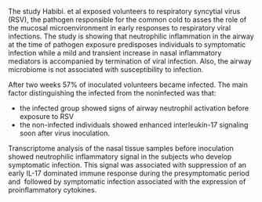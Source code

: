 The study Habibi. et al exposed volunteers to respiratory syncytial virus (RSV), the pathogen responsible for the common cold to asses the role of the mucosal microenvironment
in early responses to respiratory viral infections. The study is showing that neutrophilic inflammation in the airway at the time of pathogen exposure predisposes
individuals to symptomatic infection while a mild and transient increase in nasal inflammatory mediators is accompanied by termination of viral infection. Also, the airway 
microbiome is not associated with susceptibility to infection.

After two weeks 57% of inoculated volunteers became infected.
The main factor distinguishing the infected from the noninfected was that:
- the infected group showed signs of airway neutrophil activation before exposure to RSV
- the non-infected individuals showed enhanced interleukin-17 signaling soon after virus inoculation. 

Transcriptome analysis of the nasal tissue samples before inoculation showed neutrophilic inflammatory signal in the subjects who develop symptomatic infection.
This signal was associated with suppression of an early IL-17 dominated immune response during the presymptomatic period and  followed by symptomatic
infection associated with the expression of proinflammatory cytokines.



